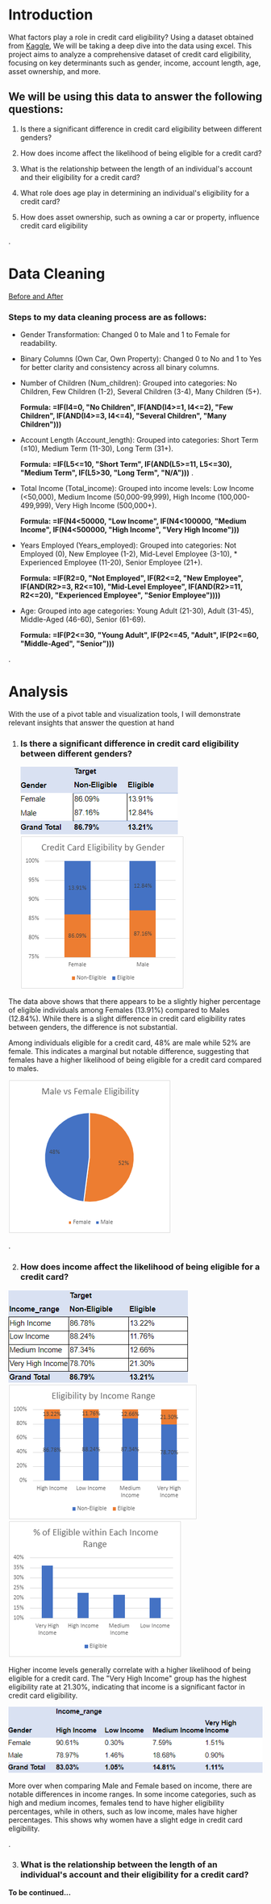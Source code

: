 # Introduction
What factors play a role in credit card eligibility? Using a dataset obtained from [Kaggle](https://www.kaggle.com/datasets/rohit265/credit-card-eligibility-data-determining-factors), We will be taking a deep dive into the data using excel. This project aims to analyze a comprehensive dataset of credit card eligibility, focusing on key determinants such as gender, income, account length, age, asset ownership, and more. 

## We will be using this data to answer the following questions:
1) Is there a significant difference in credit card eligibility between different genders?
2) How does income affect the likelihood of being eligible for a credit card?
3) What is the relationship between the length of an individual's account and their eligibility for a credit card?
4) What role does age play in determining an individual's eligibility for a credit card?

5) How does asset ownership, such as owning a car or property, influence credit card eligibility


.
# Data Cleaning 
[Before and After](/Dataset%20Img/)

### Steps to my data cleaning process are as follows:
* Gender Transformation: Changed 0 to Male and 1 to Female for readability.
* Binary Columns (Own Car, Own Property): Changed 0 to No and 1 to Yes for better clarity and consistency across all binary columns.
* Number of Children (Num_children): Grouped into categories: No Children, Few Children (1-2), Several Children (3-4), Many Children (5+).

   **Formula: =IF(I4=0, "No Children", IF(AND(I4>=1, I4<=2), "Few Children", IF(AND(I4>=3, I4<=4), "Several Children", "Many Children")))** 

* Account Length (Account_length): Grouped into categories: Short Term (≤10), Medium Term (11-30), Long Term (31+).

  **Formula: =IF(L5<=10, "Short Term", IF(AND(L5>=11, L5<=30), "Medium Term", IF(L5>30, "Long Term", "N/A")))**
.
* Total Income (Total_income): Grouped into income levels: Low Income (<50,000), Medium Income (50,000-99,999), High Income (100,000-499,999), Very High Income (500,000+).

  **Formula: =IF(N4<50000, "Low Income", IF(N4<100000, "Medium Income", IF(N4<500000, "High Income", "Very High Income")))**

* Years Employed (Years_employed): Grouped into categories: Not Employed (0), New Employee (1-2), Mid-Level Employee (3-10), * Experienced Employee (11-20), Senior Employee (21+).

  **Formula: =IF(R2=0, "Not Employed", IF(R2<=2, "New Employee", IF(AND(R2>=3, R2<=10), "Mid-Level Employee", IF(AND(R2>=11, R2<=20), "Experienced Employee", "Senior Employee"))))**

* Age: Grouped into age categories: Young Adult (21-30), Adult (31-45), Middle-Aged (46-60), Senior (61-69).

  **Formula: =IF(P2<=30, "Young Adult", IF(P2<=45, "Adult", IF(P2<=60, "Middle-Aged", "Senior")))**

 .

# Analysis
With the use of a pivot table and visualization tools, I will demonstrate relevant insights that answer the question at hand
1) ### Is there a significant difference in credit card eligibility between different genders?

   ![Male vs Female](https://github.com/AbdoulMohd/CreditCard_Eligibility_Project-Excel-/blob/main/%231%20Visualization/Eligibility%20By%20Gender.png?raw=true) ![](https://github.com/AbdoulMohd/CreditCard_Eligibility_Project-Excel-/blob/main/%231%20Visualization/Eligibility%20By%20Gender%20Visual.png?raw=true)
  
 The data above shows that there appears to be a slightly higher percentage of eligible individuals among Females (13.91%) compared to Males (12.84%). While there is a slight difference in credit card eligibility rates between genders, the difference is not substantial.

 Among individuals eligible for a credit card, 48% are male while 52% are female. This indicates a marginal but notable difference, suggesting that females have a higher likelihood of being eligible for a credit card compared to males.

![Male](https://github.com/AbdoulMohd/CreditCard_Eligibility_Project-Excel-/blob/main/%231%20Visualization/Male%20vs%20Female%20Visual.png?raw=true)

.

2) ### How does income affect the likelihood of being eligible for a credit card?

![Eligibity By Income](https://github.com/AbdoulMohd/CreditCard_Eligibility_Project-Excel-/blob/main/%232%20Visualization/Eligibity%20By%20Income%20Visual.png?raw=true)  
![](https://github.com/AbdoulMohd/CreditCard_Eligibility_Project-Excel-/blob/main/%232%20Visualization/Eligibility%20By%20Income.png?raw=true) ![](https://github.com/AbdoulMohd/CreditCard_Eligibility_Project-Excel-/blob/main/%232%20Visualization/%25%20Eligibible.png?raw=true) 

Higher income levels generally correlate with a higher likelihood of being eligible for a credit card. The "Very High Income" group has the highest eligibility rate at 21.30%, indicating that income is a significant factor in credit card eligibility.

![M v F income Distribution](https://github.com/AbdoulMohd/CreditCard_Eligibility_Project-Excel-/blob/main/%232%20Visualization/M%20vs%20F%20income%20distrubution.png?raw=true) 

More over when comparing Male and Female based on income, there are notable differences in income ranges. In some income categories, such as high and medium incomes, females tend to have higher eligibility percentages, while in others, such as low income, males have higher percentages. This shows why women have a slight edge in credit card eligibility. 

.

3) ### What is the relationship between the length of an individual's account and their eligibility for a credit card?

**To be continued...**